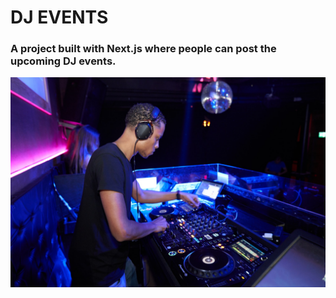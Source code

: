 # DJ EVENTS
### A project built with Next.js where people can post the upcoming DJ events.
![Drag Racing](https://raw.githubusercontent.com/SajjanKarn/dj-events-frontend/main/public/images/sample/event1.jpg)
